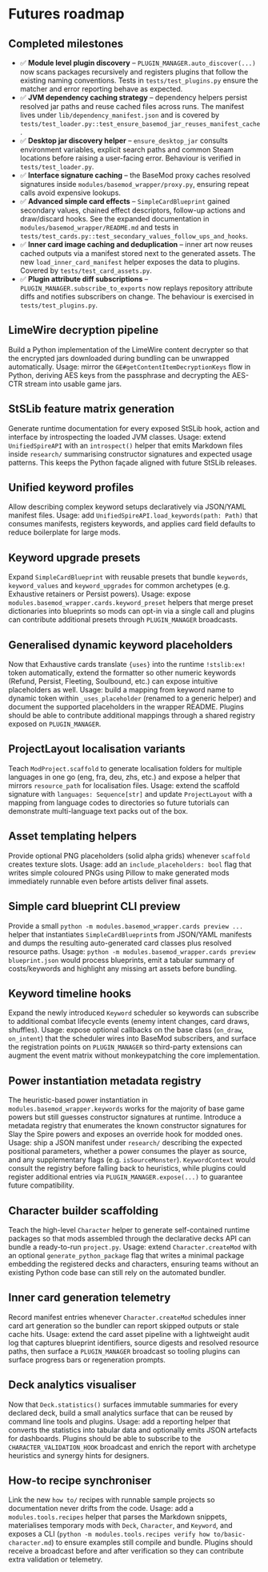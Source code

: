 # Futures roadmap

## Completed milestones

- ✅ **Module level plugin discovery** – `PLUGIN_MANAGER.auto_discover(...)` now
  scans packages recursively and registers plugins that follow the existing
  naming conventions. Tests in `tests/test_plugins.py` ensure the matcher and
  error reporting behave as expected.
- ✅ **JVM dependency caching strategy** – dependency helpers persist resolved
  jar paths and reuse cached files across runs. The manifest lives under
  ``lib/dependency_manifest.json`` and is covered by
  `tests/test_loader.py::test_ensure_basemod_jar_reuses_manifest_cache`.
- ✅ **Desktop jar discovery helper** – `ensure_desktop_jar` consults
  environment variables, explicit search paths and common Steam locations before
  raising a user-facing error. Behaviour is verified in `tests/test_loader.py`.
- ✅ **Interface signature caching** – the BaseMod proxy caches resolved
  signatures inside `modules/basemod_wrapper/proxy.py`, ensuring repeat calls
  avoid expensive lookups.
- ✅ **Advanced simple card effects** – `SimpleCardBlueprint` gained secondary
  values, chained effect descriptors, follow-up actions and draw/discard hooks.
  See the expanded documentation in `modules/basemod_wrapper/README.md` and
  tests in `tests/test_cards.py::test_secondary_values_follow_ups_and_hooks`.
- ✅ **Inner card image caching and deduplication** – inner art now reuses cached
  outputs via a manifest stored next to the generated assets. The new
  `load_inner_card_manifest` helper exposes the data to plugins. Covered by
  `tests/test_card_assets.py`.
- ✅ **Plugin attribute diff subscriptions** – `PLUGIN_MANAGER.subscribe_to_exports`
  now replays repository attribute diffs and notifies subscribers on change.
  The behaviour is exercised in `tests/test_plugins.py`.

## LimeWire decryption pipeline

Build a Python implementation of the LimeWire content decrypter so that the encrypted jars downloaded during bundling can be unwrapped automatically. Usage: mirror the `GE#getContentItemDecryptionKeys` flow in Python, deriving AES keys from the passphrase and decrypting the AES-CTR stream into usable game jars.

## StSLib feature matrix generation

Generate runtime documentation for every exposed StSLib hook, action and interface by introspecting the loaded JVM classes. Usage: extend ``UnifiedSpireAPI`` with an ``introspect()`` helper that emits Markdown files inside ``research/`` summarising constructor signatures and expected usage patterns. This keeps the Python façade aligned with future StSLib releases.

## Unified keyword profiles

Allow describing complex keyword setups declaratively via JSON/YAML manifest files. Usage: add ``UnifiedSpireAPI.load_keywords(path: Path)`` that consumes manifests, registers keywords, and applies card field defaults to reduce boilerplate for large mods.

## Keyword upgrade presets

Expand ``SimpleCardBlueprint`` with reusable presets that bundle ``keywords``, ``keyword_values`` and ``keyword_upgrades`` for
common archetypes (e.g. Exhaustive retainers or Persist powers). Usage: expose ``modules.basemod_wrapper.cards.keyword_preset``
helpers that merge preset dictionaries into blueprints so mods can opt-in via a single call and plugins can contribute
additional presets through ``PLUGIN_MANAGER`` broadcasts.

## Generalised dynamic keyword placeholders

Now that Exhaustive cards translate ``{uses}`` into the runtime ``!stslib:ex!`` token automatically, extend the formatter so
other numeric keywords (Refund, Persist, Fleeting, Soulbound, etc.) can expose intuitive placeholders as well. Usage: build a
mapping from keyword name to dynamic token within ``_uses_placeholder`` (renamed to a generic helper) and document the supported
placeholders in the wrapper README. Plugins should be able to contribute additional mappings through a shared registry exposed
on ``PLUGIN_MANAGER``.

## ProjectLayout localisation variants

Teach ``ModProject.scaffold`` to generate localisation folders for multiple languages in one go (eng, fra, deu, zhs, etc.) and expose a helper that mirrors ``resource_path`` for localisation files. Usage: extend the scaffold signature with ``languages: Sequence[str]`` and update ``ProjectLayout`` with a mapping from language codes to directories so future tutorials can demonstrate multi-language text packs out of the box.

## Asset templating helpers

Provide optional PNG placeholders (solid alpha grids) whenever ``scaffold`` creates texture slots. Usage: add an ``include_placeholders: bool`` flag that writes simple coloured PNGs using Pillow to make generated mods immediately runnable even before artists deliver final assets.

## Simple card blueprint CLI preview

Provide a small `python -m modules.basemod_wrapper.cards preview ...` helper that
instantiates `SimpleCardBlueprint`s from JSON/YAML manifests and dumps the
resulting auto-generated card classes plus resolved resource paths. Usage:
`python -m modules.basemod_wrapper.cards preview blueprint.json` would process
blueprints, emit a tabular summary of costs/keywords and highlight any missing
art assets before bundling.

## Keyword timeline hooks

Expand the newly introduced `Keyword` scheduler so keywords can subscribe to
additional combat lifecycle events (enemy intent changes, card draws, shuffles).
Usage: expose optional callbacks on the base class (``on_draw``, ``on_intent``)
that the scheduler wires into BaseMod subscribers, and surface the registration
points on ``PLUGIN_MANAGER`` so third-party extensions can augment the event
matrix without monkeypatching the core implementation.

## Power instantiation metadata registry

The heuristic-based power instantiation in `modules.basemod_wrapper.keywords`
works for the majority of base game powers but still guesses constructor
signatures at runtime. Introduce a metadata registry that enumerates the known
constructor signatures for Slay the Spire powers and exposes an override hook
for modded ones. Usage: ship a JSON manifest under ``research/`` describing the
expected positional parameters, whether a power consumes the player as source,
and any supplementary flags (e.g. `isSourceMonster`). `KeywordContext` would
consult the registry before falling back to heuristics, while plugins could
register additional entries via ``PLUGIN_MANAGER.expose(...)`` to guarantee
future compatibility.

## Character builder scaffolding

Teach the high-level `Character` helper to generate self-contained runtime
packages so that mods assembled through the declarative decks API can bundle a
ready-to-run `project.py`. Usage: extend `Character.createMod` with an optional
`generate_python_package` flag that writes a minimal package embedding the
registered decks and characters, ensuring teams without an existing Python code
base can still rely on the automated bundler.

## Inner card generation telemetry

Record manifest entries whenever `Character.createMod` schedules inner card art
generation so the bundler can report skipped outputs or stale cache hits.
Usage: extend the card asset pipeline with a lightweight audit log that captures
blueprint identifiers, source digests and resolved resource paths, then surface
a `PLUGIN_MANAGER` broadcast so tooling plugins can surface progress bars or
regeneration prompts.

## Deck analytics visualiser

Now that `Deck.statistics()` surfaces immutable summaries for every declared
deck, build a small analytics surface that can be reused by command line tools
and plugins. Usage: add a reporting helper that converts the statistics into
tabular data and optionally emits JSON artefacts for dashboards. Plugins should
be able to subscribe to the `CHARACTER_VALIDATION_HOOK` broadcast and enrich the
report with archetype heuristics and synergy hints for designers.

## How-to recipe synchroniser

Link the new `how to/` recipes with runnable sample projects so documentation never drifts from the code. Usage: add a `modules.tools.recipes` helper that parses the Markdown snippets, materialises temporary mods with `Deck`, `Character`, and `Keyword`, and exposes a CLI (`python -m modules.tools.recipes verify how to/basic-character.md`) to ensure examples still compile and bundle. Plugins should receive a broadcast before and after verification so they can contribute extra validation or telemetry.
